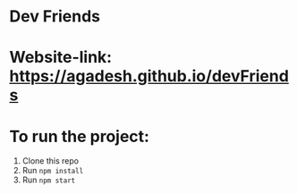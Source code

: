 # Dev Friends

# Website-link: https://agadesh.github.io/devFriends

# To run the project:

1. Clone this repo
2. Run `npm install`
3. Run `npm start`
